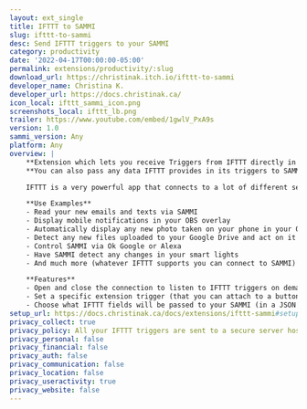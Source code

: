 ```yaml
---
layout: ext_single
title: IFTTT to SAMMI
slug: ifttt-to-sammi
desc: Send IFTTT triggers to your SAMMI
category: productivity
date: '2022-04-17T00:00:00-05:00'
permalink: extensions/productivity/:slug
download_url: https://christinak.itch.io/ifttt-to-sammi
developer_name: Christina K.
developer_url: https://docs.christinak.ca/
icon_local: ifttt_sammi_icon.png
screenshots_local: ifttt_lb.png
trailer: https://www.youtube.com/embed/1gwlV_PxA9s
version: 1.0
sammi_version: Any
platform: Any
overview: |
    **Extension which lets you receive Triggers from IFTTT directly in your SAMMI.**\
    **You can also pass any data IFTTT provides in its triggers to SAMMI.**

    IFTTT is a very powerful app that connects to a lot of different services, such as your phone apps, smart devices, email, social media etc. Full list can be found at [https://ifttt.com/services](https://ifttt.com/services). You can create 5 applets for free.

    **Use Examples** 
    - Read your new emails and texts via SAMMI
    - Display mobile notifications in your OBS overlay
    - Automatically display any new photo taken on your phone in your OBS
    - Detect any new files uploaded to your Google Drive and act on it (for example refresh your OBS overlay)
    - Control SAMMI via Ok Google or Alexa
    - Have SAMMI detect any changes in your smart lights 
    - And much more (whatever IFTTT supports you can connect to SAMMI)! 

    **Features**
    - Open and close the connection to listen to IFTTT triggers on demand
    - Set a specific extension trigger (that you can attach to a button in your SAMMI) for each IFTTT applet
    - Choose what IFTTT fields will be passed to your SAMMI (in a JSON formatted string - examples provided)
setup_url: https://docs.christinak.ca/docs/extensions/ifttt-sammi#setup
privacy_collect: true
privacy_policy: All your IFTTT triggers are sent to a secure server hosted with DigitalOcean that relays them to your SAMMI. The server logs all webhook activity by your unique Itch Key identifier that cannot be linked back to a specific user (unless you willingly share it if you need me to troubleshoot it for you). It logs a timestamp and whether it was successfully received. It does NOT log any personal information or the content of your IFTTT triggers. 
privacy_personal: false
privacy_financial: false
privacy_auth: false
privacy_communication: false
privacy_location: false
privacy_useractivity: true
privacy_website: false
---
```


